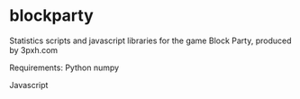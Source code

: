 blockparty
==========

Statistics scripts and javascript libraries for the game Block Party, produced by 3pxh.com

Requirements:
  Python
    numpy

  Javascript
